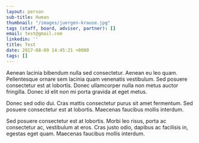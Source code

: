 ```yaml
---
layout: person
sub-title: Human
thumbnail: "/images/juergen-krause.jpg"
tags (staff, board, advisor, partner): []
email: test@gmail.com
linkedin: ''
title: Test
date: 2017-08-09 14:45:21 +0000
tags: []
---
```



Aenean lacinia bibendum nulla sed consectetur. Aenean eu leo quam. Pellentesque ornare sem lacinia quam venenatis vestibulum. Sed posuere consectetur est at lobortis. Donec ullamcorper nulla non metus auctor fringilla. Donec id elit non mi porta gravida at eget metus.

Donec sed odio dui. Cras mattis consectetur purus sit amet fermentum. Sed posuere consectetur est at lobortis. Maecenas faucibus mollis interdum.

Sed posuere consectetur est at lobortis. Morbi leo risus, porta ac consectetur ac, vestibulum at eros. Cras justo odio, dapibus ac facilisis in, egestas eget quam. Maecenas faucibus mollis interdum.